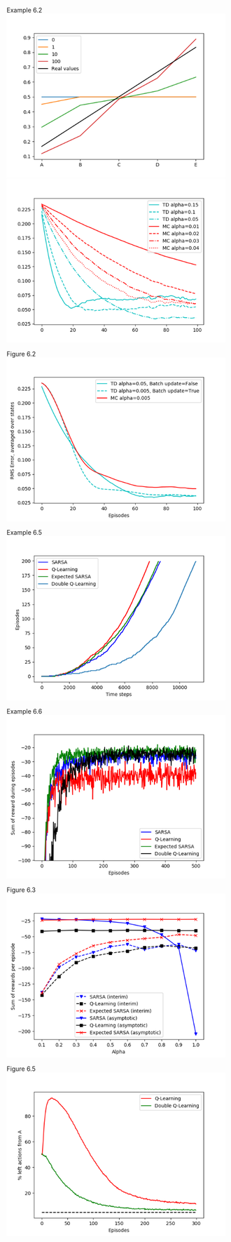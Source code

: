 Example 6.2<br>
<img src="figures/Figure_ex6_2_0.png" width=500><br>
<img src="figures/Figure_ex6_2_1.png" width=500><br>

Figure 6.2<br>
<img src="figures/Figure_6_2.png" width=500><br>

Example 6.5<br>
<img src="figures/Figure_ex6_5.png" width=500><br>

Example 6.6<br>
<img src="figures/Figure_ex6_6.png" width=500><br>

Figure 6.3<br>
<img src="figures/Figure_6_3.png" width=500><br>

Figure 6.5<br>
<img src="figures/Figure_6_5.png" width=500><br>
